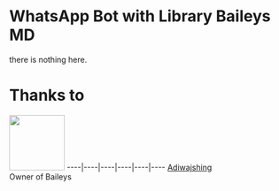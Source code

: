 # WhatsApp Bot with Library Baileys MD


there is nothing here.

# Thanks to
<a href="https://github.com/adiwajshing"><img src="https://github.com/adiwajshing.png?size=100" width="100" height="100"></a> 
----|----|----|----|----|----
[Adiwajshing](https://github.com/adiwajshing)  
Owner of Baileys 
